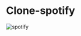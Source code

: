 # Clone-spotify
![spotify](https://user-images.githubusercontent.com/116754560/201107738-01b7ff28-18bd-4dc4-ae38-a8e75f2627a7.png)
